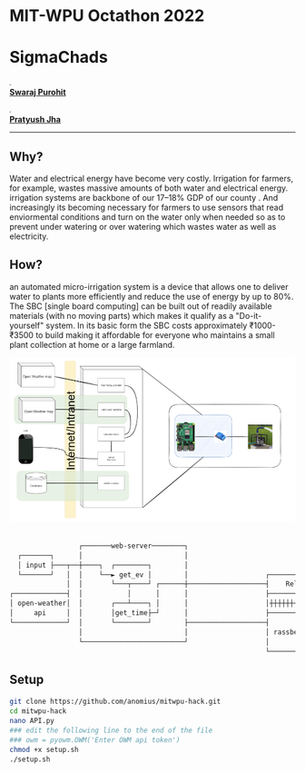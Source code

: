 # MIT-WPU Octathon 2022



# SigmaChads

<u>[<img src="https://i.ibb.co/q5rx5sj/Swaraj-Purohit1.png" style="zoom:20%;" /><br> **Swaraj Purohit**](https://swarajpurohit.me)</u>



<u>[<img src="https://avatars.githubusercontent.com/u/61881158?v=4" style="zoom: 20%;" /><br> **Pratyush Jha**](https://github.com/Pratyush-svg)</u>

---

## Why?
Water and electrical energy have become very costly. Irrigation for farmers, for example, wastes massive amounts of both water and electrical energy.  irrigation systems are backbone of our  17–18% GDP of our county . And increasingly its becoming necessary for farmers to use sensors that read enviormental conditions and turn on the water only when needed so as to prevent under watering or over watering  which wastes water as well as electricity.

## How?
an automated micro-irrigation system is a device that allows one to deliver water to plants more efficiently and reduce the use of energy by up to 80%. The SBC [single board computing] can be built out of readily available materials (with no moving parts) which makes it qualify as a "Do-it-yourself" system. In its basic form the SBC costs approximately ₹1000-₹3500 to build making it affordable for everyone who maintains a small plant collection at home or a large farmland.


![](Assets/arch-diagram.png)

```bash

                 ┌───────web-server────────┐
  ┌───────┐      │                         │
  │ input ├───┬──┼────┐  ┌────────┐        │
  └───────┘   │  │    └──► get_ev │        │                   ┌──────────────┐
              │  │       └───┬────┘ ┌──────┼───────────────────┤    Relay     │
┌─────────────┤  │           │      │      │                   ├──────────────┤
│ open-weather│  │       ┌───┴────┐ │      │                   │┼┼┼┼┼┼┼┼┼┼┼┼┼┼│
│     api     │  │       │get_time├─┘      │                   ├──────────────┤
└─────────────┘  │       └────────┘        ├───────────────────┤              │
                 │                         │                   │ rassberry-pi │
                 └─────────────────────────┘                   │              │
                                                               └──────────────┘


```


## Setup
``` bash
git clone https://github.com/anomius/mitwpu-hack.git
cd mitwpu-hack
nano API.py
### edit the following line to the end of the file
### owm = pyowm.OWM('Enter OWM api token')
chmod +x setup.sh
./setup.sh
```


